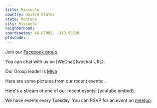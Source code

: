 ```yaml
---
title: Missoula
country: United States
state: Montana
city: Missoula
neighborhood: 
coordinates: 46.87008, -113.99528
plusCode:
---
```

Join our [Facebook group](https://www.facebook.com/groups/free.code.camp.missoula).

You can chat with us on [WeChat](wechat URL).

Our Group leader is [Miya](freecodecamp.org/miya)

Here are some pictures from our recent events:
![]().

Here's a stream of one of our recent events:
[youtube embed]

We have events every Tuesday. You can RSVP for an event on [meetup](meetupurl).
